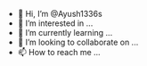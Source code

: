 - 👋 Hi, I’m @Ayush1336s
- 👀 I’m interested in ...
- 🌱 I’m currently learning ...
- 💞️ I’m looking to collaborate on ...
- 📫 How to reach me ...

<!---
Ayush1336s/Ayush1336s is a ✨ special ✨ repository because its `README.md` (this file) appears on your GitHub profile.
You can click the Preview link to take a look at your changes.
--->
